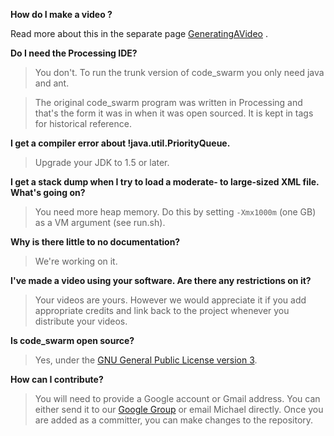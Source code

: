 **How do I make a video ?**

Read more about this in the separate page [GeneratingAVideo](GeneratingAVideo.md) .

**Do I need the Processing IDE?**

> You don't. To run the trunk version of code\_swarm you only need java and ant.

> The original code\_swarm program was written in Processing and that's the form it was in when it was open sourced. It is kept in tags for historical reference.

**I get a compiler error about !java.util.PriorityQueue.**

> Upgrade your JDK to 1.5 or later.

**I get a stack dump when I try to load a moderate- to large-sized XML file. What's going on?**

> You need more heap memory. Do this by setting `-Xmx1000m` (one GB) as a VM argument (see run.sh).

**Why is there little to no documentation?**

> We're working on it.

**I've made a video using your software. Are there any restrictions on it?**

> Your videos are yours. However we would appreciate it if you add appropriate credits and link back to the project whenever you distribute your videos.

**Is code\_swarm open source?**

> Yes, under the [GNU General Public License version 3](http://www.gnu.org/licenses/gpl.html).

**How can I contribute?**

> You will need to provide a Google account or Gmail address. You can either send it to our [Google Group](http://groups.google.com/group/codeswarm) or email Michael directly. Once you are added as a committer, you can make changes to the repository.